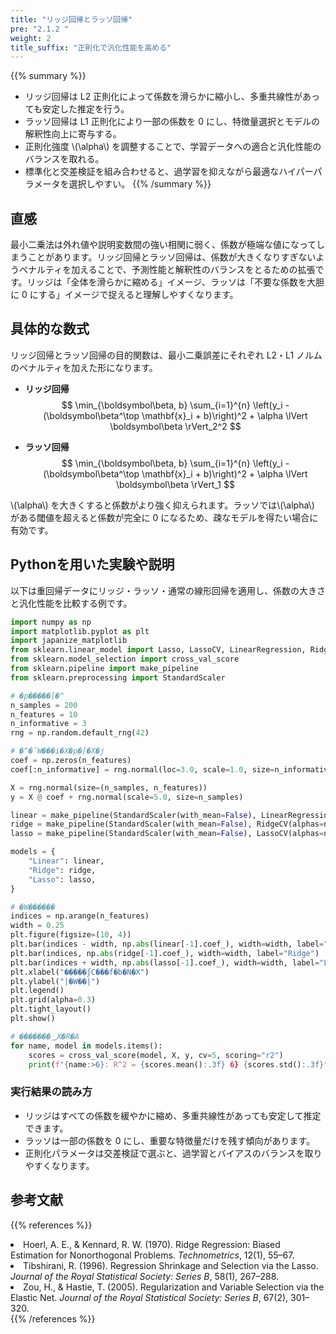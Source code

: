 ```yaml
---
title: "リッジ回帰とラッソ回帰"
pre: "2.1.2 "
weight: 2
title_suffix: "正則化で汎化性能を高める"
---
```


{{% summary %}}
- リッジ回帰は L2 正則化によって係数を滑らかに縮小し、多重共線性があっても安定した推定を行う。
- ラッソ回帰は L1 正則化により一部の係数を 0 にし、特徴量選択とモデルの解釈性向上に寄与する。
- 正則化強度 \\(\alpha\\) を調整することで、学習データへの適合と汎化性能のバランスを取れる。
- 標準化と交差検証を組み合わせると、過学習を抑えながら最適なハイパーパラメータを選択しやすい。
{{% /summary %}}

## 直感
最小二乗法は外れ値や説明変数間の強い相関に弱く、係数が極端な値になってしまうことがあります。リッジ回帰とラッソ回帰は、係数が大きくなりすぎないようペナルティを加えることで、予測性能と解釈性のバランスをとるための拡張です。リッジは「全体を滑らかに縮める」イメージ、ラッソは「不要な係数を大胆に 0 にする」イメージで捉えると理解しやすくなります。

## 具体的な数式
リッジ回帰とラッソ回帰の目的関数は、最小二乗誤差にそれぞれ L2・L1 ノルムのペナルティを加えた形になります。

- **リッジ回帰**
  $$
  \min_{\boldsymbol\beta, b} \sum_{i=1}^{n} \left(y_i - (\boldsymbol\beta^\top \mathbf{x}_i + b)\right)^2 + \alpha \lVert \boldsymbol\beta \rVert_2^2
  $$

- **ラッソ回帰**
  $$
  \min_{\boldsymbol\beta, b} \sum_{i=1}^{n} \left(y_i - (\boldsymbol\beta^\top \mathbf{x}_i + b)\right)^2 + \alpha \lVert \boldsymbol\beta \rVert_1
  $$

\\(\alpha\\) を大きくすると係数がより強く抑えられます。ラッソでは\\(\alpha\\) がある閾値を超えると係数が完全に 0 になるため、疎なモデルを得たい場合に有効です。

## Pythonを用いた実験や説明
以下は重回帰データにリッジ・ラッソ・通常の線形回帰を適用し、係数の大きさと汎化性能を比較する例です。

```python
import numpy as np
import matplotlib.pyplot as plt
import japanize_matplotlib
from sklearn.linear_model import Lasso, LassoCV, LinearRegression, Ridge, RidgeCV
from sklearn.model_selection import cross_val_score
from sklearn.pipeline import make_pipeline
from sklearn.preprocessing import StandardScaler

# �p�����[�^
n_samples = 200
n_features = 10
n_informative = 3
rng = np.random.default_rng(42)

# �^�̌W���i�X�p�[�X�j
coef = np.zeros(n_features)
coef[:n_informative] = rng.normal(loc=3.0, scale=1.0, size=n_informative)

X = rng.normal(size=(n_samples, n_features))
y = X @ coef + rng.normal(scale=5.0, size=n_samples)

linear = make_pipeline(StandardScaler(with_mean=False), LinearRegression()).fit(X, y)
ridge = make_pipeline(StandardScaler(with_mean=False), RidgeCV(alphas=np.logspace(-3, 3, 13), cv=5)).fit(X, y)
lasso = make_pipeline(StandardScaler(with_mean=False), LassoCV(alphas=np.logspace(-3, 1, 9), cv=5, max_iter=50_000)).fit(X, y)

models = {
    "Linear": linear,
    "Ridge": ridge,
    "Lasso": lasso,
}

# �W������
indices = np.arange(n_features)
width = 0.25
plt.figure(figsize=(10, 4))
plt.bar(indices - width, np.abs(linear[-1].coef_), width=width, label="Linear")
plt.bar(indices, np.abs(ridge[-1].coef_), width=width, label="Ridge")
plt.bar(indices + width, np.abs(lasso[-1].coef_), width=width, label="Lasso")
plt.xlabel("�����ʃC���f�b�N�X")
plt.ylabel("|�W��|")
plt.legend()
plt.grid(alpha=0.3)
plt.tight_layout()
plt.show()

# �������؃X�R�A
for name, model in models.items():
    scores = cross_val_score(model, X, y, cv=5, scoring="r2")
    print(f"{name:>6}: R^2 = {scores.mean():.3f} �} {scores.std():.3f}")
```

### 実行結果の読み方
- リッジはすべての係数を緩やかに縮め、多重共線性があっても安定して推定できます。
- ラッソは一部の係数を 0 にし、重要な特徴量だけを残す傾向があります。
- 正則化パラメータは交差検証で選ぶと、過学習とバイアスのバランスを取りやすくなります。

## 参考文献
{{% references %}}
<li>Hoerl, A. E., &amp; Kennard, R. W. (1970). Ridge Regression: Biased Estimation for Nonorthogonal Problems. <i>Technometrics</i>, 12(1), 55–67.</li>
<li>Tibshirani, R. (1996). Regression Shrinkage and Selection via the Lasso. <i>Journal of the Royal Statistical Society: Series B</i>, 58(1), 267–288.</li>
<li>Zou, H., &amp; Hastie, T. (2005). Regularization and Variable Selection via the Elastic Net. <i>Journal of the Royal Statistical Society: Series B</i>, 67(2), 301–320.</li>
{{% /references %}}
